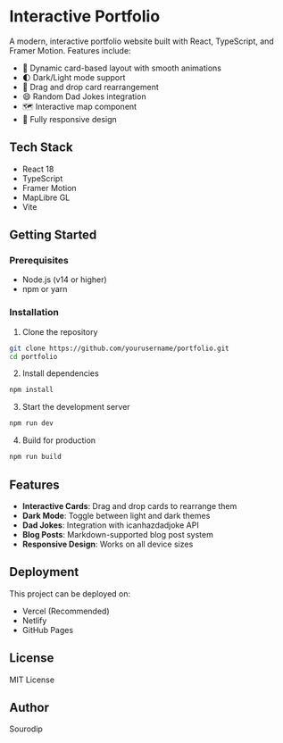# Interactive Portfolio

A modern, interactive portfolio website built with React, TypeScript, and Framer Motion. Features include:

- 🎨 Dynamic card-based layout with smooth animations
- 🌓 Dark/Light mode support
- 🎯 Drag and drop card rearrangement
- 😄 Random Dad Jokes integration
- 🗺️ Interactive map component
- 📱 Fully responsive design

## Tech Stack

- React 18
- TypeScript
- Framer Motion
- MapLibre GL
- Vite

## Getting Started

### Prerequisites

- Node.js (v14 or higher)
- npm or yarn

### Installation

1. Clone the repository
```bash
git clone https://github.com/yourusername/portfolio.git
cd portfolio
```

2. Install dependencies
```bash
npm install
```

3. Start the development server
```bash
npm run dev
```

4. Build for production
```bash
npm run build
```

## Features

- **Interactive Cards**: Drag and drop cards to rearrange them
- **Dark Mode**: Toggle between light and dark themes
- **Dad Jokes**: Integration with icanhazdadjoke API
- **Blog Posts**: Markdown-supported blog post system
- **Responsive Design**: Works on all device sizes

## Deployment

This project can be deployed on:
- Vercel (Recommended)
- Netlify
- GitHub Pages

## License

MIT License

## Author

Sourodip

